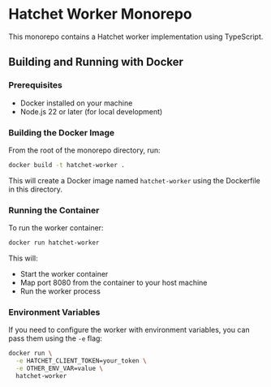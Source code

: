 # Hatchet Worker Monorepo

This monorepo contains a Hatchet worker implementation using TypeScript.

## Building and Running with Docker

### Prerequisites
- Docker installed on your machine
- Node.js 22 or later (for local development)

### Building the Docker Image

From the root of the monorepo directory, run:

```bash
docker build -t hatchet-worker .
```

This will create a Docker image named `hatchet-worker` using the Dockerfile in this directory.

### Running the Container

To run the worker container:

```bash
docker run hatchet-worker
```

This will:
- Start the worker container
- Map port 8080 from the container to your host machine
- Run the worker process

### Environment Variables

If you need to configure the worker with environment variables, you can pass them using the `-e` flag:

```bash
docker run \
  -e HATCHET_CLIENT_TOKEN=your_token \
  -e OTHER_ENV_VAR=value \
  hatchet-worker
```